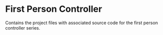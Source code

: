 # First Person Controller
Contains the project files with associated source code for the first person controller series.
